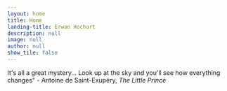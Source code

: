 ```yaml
---
layout: home
title: Home
landing-title: Erwan Hochart
description: null
image: null
author: null
show_tile: false
---
```


It's all a great mystery... Look up at the sky and you'll see how everything changes" - Antoine de Saint-Exupéry, _The Little Prince_
